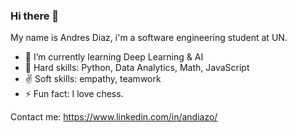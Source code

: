 ### Hi there 👋

My name is Andres Diaz, i'm a software engineering student at UN.

- 🌱 I’m currently learning Deep Learning & AI
- :hammer: Hard skills: Python, Data Analytics, Math, JavaScript
- :v: Soft skills: empathy, teamwork
- ⚡ Fun fact: I love chess.

Contact me: https://www.linkedin.com/in/andiazo/
<!--
**andiazo/andiazo** is a ✨ _special_ ✨ repository because its `README.md` (this file) appears on your GitHub profile.


